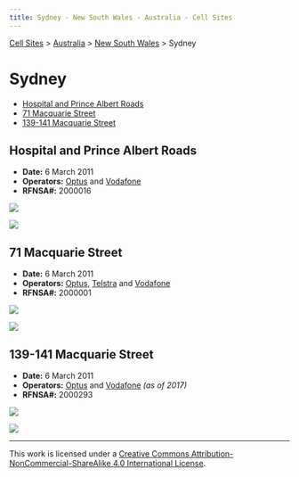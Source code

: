 ```yaml
---
title: Sydney - New South Wales - Australia - Cell Sites
---
```


[Cell Sites](../../) > [Australia](../) > [New South Wales](./) > Sydney

# Sydney

* [Hospital and Prince Albert Roads](#hospital-and-prince-albert-roads)
* [71 Macquarie Street](#71-macquarie-street)
* [139-141 Macquarie Street](#139-141-macquarie-street)

## Hospital and Prince Albert Roads

* **Date:** 6 March 2011
* **Operators:** [Optus] and [Vodafone]
* **RFNSA#:** 2000016

![](https://f001.backblazeb2.com/file/CellSites/AU/NSW/20110306-145721.jpg)

![](https://f001.backblazeb2.com/file/CellSites/AU/NSW/20110306-145729.jpg)

## 71 Macquarie Street

* **Date:** 6 March 2011
* **Operators:** [Optus], [Telstra] and [Vodafone]
* **RFNSA#:** 2000001

![](https://f001.backblazeb2.com/file/CellSites/AU/NSW/20110306-151656.jpg)

![](https://f001.backblazeb2.com/file/CellSites/AU/NSW/20110306-151905.jpg)

## 139-141 Macquarie Street

* **Date:** 6 March 2011
* **Operators:** [Optus] and [Vodafone]  *(as of 2017)*
* **RFNSA#:** 2000293

![](https://f001.backblazeb2.com/file/CellSites/AU/NSW/20110306-150917.jpg)

![](https://f001.backblazeb2.com/file/CellSites/AU/NSW/20110306-150925.jpg)

[Telstra]: https://en.wikipedia.org/wiki/Telstra
[Optus]: https://en.wikipedia.org/wiki/Optus
[Vodafone]: https://en.wikipedia.org/wiki/Vodafone_(Australia)

---

This work is licensed under a [Creative Commons Attribution-NonCommercial-ShareAlike 4.0 International License](http://creativecommons.org/licenses/by-nc-sa/4.0/).
